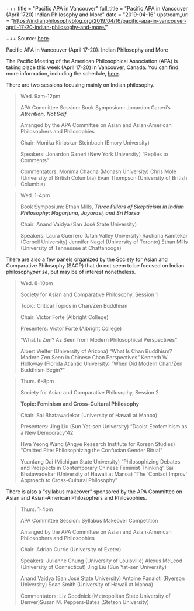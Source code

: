+++
title = "Pacific APA in Vancouver"
full_title = "Pacific APA in Vancouver (April 1720) Indian Philosophy and More"
date = "2019-04-16"
upstream_url = "https://indianphilosophyblog.org/2019/04/16/pacific-apa-in-vancouver-april-17-20-indian-philosophy-and-more/"

+++
Source: [here](https://indianphilosophyblog.org/2019/04/16/pacific-apa-in-vancouver-april-17-20-indian-philosophy-and-more/).

Pacific APA in Vancouver (April 17-20): Indian Philosophy and More

The Pacific Meeting of the American Philosophical Association (APA) is
taking place this week (April 17-20) in Vancouver, Canada. You can find
more information, including the schedule,
[here](https://www.apaonline.org/events/EventDetails.aspx?id=800535&group=).

There are two sessions focusing mainly on Indian philosophy.

> Wed. 9am-12pm
>
> APA Committee Session: Book Symposium: Jonardon Ganeri’s ***Attention,
> Not Self***
>
> Arranged by the APA Committee on Asian and Asian-American Philosophers
> and Philosophies
>
> Chair: Monika Kirloskar-Steinbach (Emory University)
>
> Speakers: Jonardon Ganeri (New York University) “Replies to Comments”
>
> Commentators: Monima Chadha (Monash University) Chris Mole (University
> of British Columbia) Evan Thompson (University of British Columbia)



> Wed. 1-4pm
>
> Book Symposium: Ethan Mills, ***Three Pillars of Skepticism in Indian
> Philosophy: Nagarjuna, Jayarasi, and Sri Harsa***
>
> Chair: Anand Vaidya (San José State University)
>
> Speakers: Laura Guerrero (Utah Valley University) Rachana Kamtekar
> (Cornell University) Jennifer Nagel (University of Toronto) Ethan
> Mills (University of Tennessee at Chattanooga)

There are also a few panels organized by the Society for Asian and
Comparative Philosophy (SACP) that do not seem to be focused on Indian
philosophy*per se*, but may be of interest nonetheless.

> Wed. 8-10pm
>
> Society for Asian and Comparative Philosophy, Session 1
>
> Topic: Critical Topics in Chan/Zen Buddhism
>
> Chair: Victor Forte (Albright College)
>
> Presenters: Victor Forte (Albright College)
>
> “What Is Zen? As Seen from Modern Philosophical Perspectives”
>
> Albert Welter (University of Arizona) “What Is Chan Buddhism? Modern
> Zen Seen in Chinese Chan Perspectives” Kenneth W. Holloway (Florida
> Atlantic University) “When Did Modern Chan/Zen Buddhism Begin?”



> Thurs. 6-8pm
>
> Society for Asian and Comparative Philosophy, Session 2
>
> **Topic: Feminism and Cross-Cultural Philosophy**
>
> Chair: Sai Bhatawadekar (University of Hawaii at Manoa)
>
> Presenters: Jing Liu (Sun Yat-sen University) “Daoist Ecofeminism as a
> New Democracy”42
>
> Hwa Yeong Wang (Angye Research Institute for Korean Studies) “Omitted
> Rite: Philosophizing the Confucian Gender Ritual”
>
> Yuanfang Dai (Michigan State University) “Philosophizing Debates and
> Prospects in Contemporary Chinese Feminist Thinking” Sai Bhatawadekar
> (University of Hawaii at Manoa) “The ‘Contact Improv’ Approach to
> Cross-Cultural Philosophy”

There is also a “syllabus makeover” sponsored by the APA Committee on
Asian and Asian-American Philosophers and Philosophies.

> Thurs. 1-4pm
>
> APA Committee Session: Syllabus Makeover Competition
>
> Arranged by the APA Committee on Asian and Asian-American Philosophers
> and Philosophies
>
> Chair: Adrian Currie (University of Exeter)
>
> Speakers: Julianne Chung (University of Louisville) Alexus McLeod
> (University of Connecticut) Jing Liu (Sun Yat-sen University)
>
> Anand Vaidya (San José State University) Antoine Panaioti (Ryerson
> University) Sean Smith (University of Hawaii at Manoa)
>
> Commentators: Liz Goodnick (Metropolitan State University of
> Denver)Susan M. Peppers-Bates (Stetson University)
